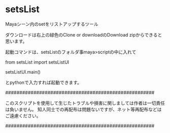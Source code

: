 # setsList
Mayaシーン内のsetをリストアップするツール


ダウンロードは右上の緑色のClone or downloadのDownload zipからできると思います。


起動コマンドは、setsListのフォルダ事maya>scriptの中に入れて

from setsList import setsListUI

setsListUI.main()

とpythonで入力すれば起動できます。

#####################################################

このスクリプトを使用して生じたトラブルや損害に関しましては作者は一切責任は負いません。
知人同士での再配布は問題ないですが、ネット等再配布などはご遠慮ください。

#####################################################
